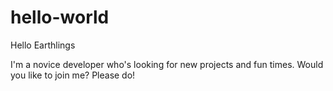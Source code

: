# hello-world
Hello Earthlings

I'm a novice developer who's looking for new projects and fun times.  Would you like to join me?
Please do!
